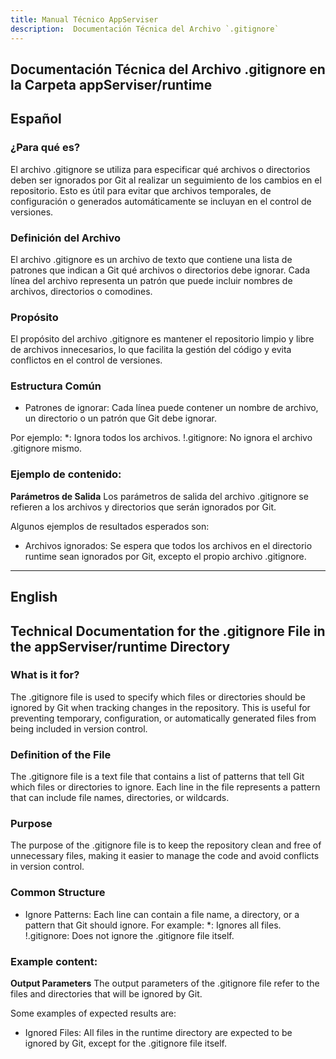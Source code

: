```yaml
---
title: Manual Técnico AppServiser
description:  Documentación Técnica del Archivo `.gitignore`
---
```


## Documentación Técnica del Archivo .gitignore en la Carpeta appServiser/runtime

## Español

### ¿Para qué es?
El archivo .gitignore se utiliza para especificar qué archivos o directorios deben ser ignorados por Git al realizar un seguimiento de los cambios en el repositorio. Esto es útil para evitar que archivos temporales, de configuración o generados automáticamente se incluyan en el control de versiones.

### Definición del Archivo
El archivo .gitignore es un archivo de texto que contiene una lista de patrones que indican a Git qué archivos o directorios debe ignorar. Cada línea del archivo representa un patrón que puede incluir nombres de archivos, directorios o comodines.

### Propósito
El propósito del archivo .gitignore es mantener el repositorio limpio y libre de archivos innecesarios, lo que facilita la gestión del código y evita conflictos en el control de versiones.

### Estructura Común
- Patrones de ignorar: Cada línea puede contener un nombre de archivo, un directorio o un patrón que Git debe ignorar. 

Por ejemplo:
*: Ignora todos los archivos.
!.gitignore: No ignora el archivo .gitignore mismo.

### Ejemplo de contenido:
**Parámetros de Salida**
Los parámetros de salida del archivo .gitignore se refieren a los archivos y directorios que serán ignorados por Git. 

Algunos ejemplos de resultados esperados son:
- Archivos ignorados: Se espera que todos los archivos en el directorio runtime sean ignorados por Git, excepto el propio archivo .gitignore.

---

## English

## Technical Documentation for the .gitignore File in the appServiser/runtime Directory

### What is it for?
The .gitignore file is used to specify which files or directories should be ignored by Git when tracking changes in the repository. This is useful for preventing temporary, configuration, or automatically generated files from being included in version control.

### Definition of the File
The .gitignore file is a text file that contains a list of patterns that tell Git which files or directories to ignore. Each line in the file represents a pattern that can include file names, directories, or wildcards.

### Purpose
The purpose of the .gitignore file is to keep the repository clean and free of unnecessary files, making it easier to manage the code and avoid conflicts in version control.

### Common Structure
- Ignore Patterns: Each line can contain a file name, a directory, or a pattern that Git should ignore. For example:
*: Ignores all files.
!.gitignore: Does not ignore the .gitignore file itself.

### Example content:
**Output Parameters**
The output parameters of the .gitignore file refer to the files and directories that will be ignored by Git. 

Some examples of expected results are:
- Ignored Files: All files in the runtime directory are expected to be ignored by Git, except for the .gitignore file itself.